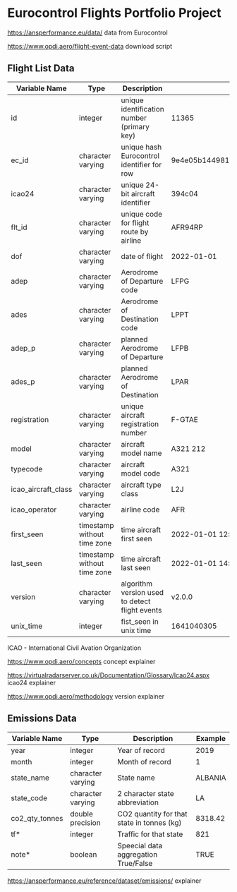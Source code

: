 # Eurocontrol Flights Portfolio Project 

https://ansperformance.eu/data/  data from Eurocontrol 

https://www.opdi.aero/flight-event-data download script

## Flight List Data 
| Variable Name | Type | Description | Example |
|-|-|-|-|
| id | integer | unique identification number (primary key) | 11365 |
| ec_id | character varying | unique hash Eurocontrol identifier for row | 9e4e05b14498109613cf2069f5de308471f9311ccd6120419cdcdbbf71fccbe0_0_2022_1 |
| icao24 | character varying | unique 24-bit aircraft identifier | 394c04 |
| flt_id | character varying | unique code for flight route by airline | AFR94RP |
| dof | character varying | date of flight | 2022-01-01 |
| adep | character varying | Aerodrome of Departure code | LFPG |
| ades | character varying | Aerodrome of Destination code | LPPT |
| adep_p | character varying | planned Aerodrome of Departure | LFPB |
| ades_p | character varying | planned Aerodrome of Destination | LPAR |
| registration | character varying | unique aircraft registration number | F-GTAE |
| model | character varying | aircraft model name | A321 212 |
| typecode | character varying | aircraft model code | A321 |
| icao_aircraft_class | character varying | aircraft type class | L2J |
| icao_operator | character varying | airline code | AFR |
| first_seen | timestamp without time zone | time aircraft first seen | 2022-01-01 12:31:45 |
| last_seen | timestamp without time zone | time aircraft last seen | 2022-01-01 14:56:25 |
| version |  character varying | algorithm version used to detect flight events | v2.0.0 |
| unix_time | integer | fist_seen in unix time | 1641040305 |



ICAO - International Civil Avation Organization 

https://www.opdi.aero/concepts concept explainer 

https://virtualradarserver.co.uk/Documentation/Glossary/Icao24.aspx icao24 explainer

https://www.opdi.aero/methodology version explainer 

## Emissions Data
| Variable Name | Type | Description | Example |
|-|-|-|-|
| year | integer | Year of record | 2019 |
| month | integer | Month of record | 1 | 
| state_name | character varying | State name | ALBANIA | 
| state_code | character varying |2 character state abbreviation | LA |
| co2_qty_tonnes | double precision | CO2 quantity for that state in tonnes (kg) | 8318.42 |
| tf* | integer | Traffic for that state | 821 |
| note* | boolean | Speecial data aggregation True/False | TRUE | 

https://ansperformance.eu/reference/dataset/emissions/ explainer 
